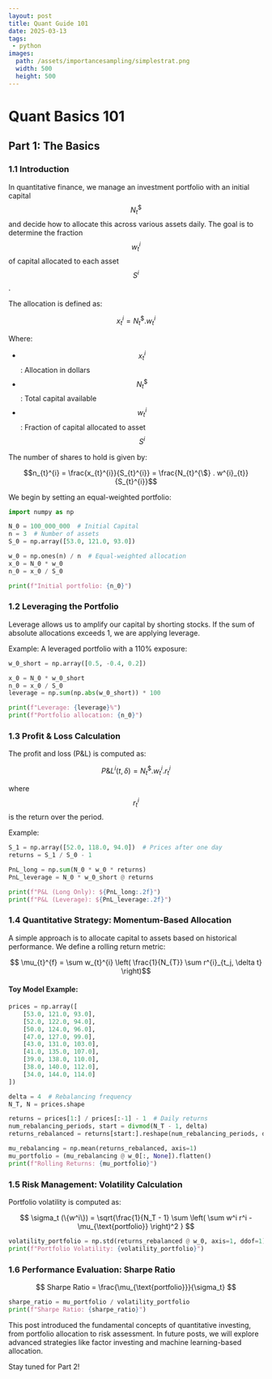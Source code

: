 ```yaml
---
layout: post
title: Quant Guide 101
date: 2025-03-13
tags:
 - python
images:
  path: /assets/importancesampling/simplestrat.png
  width: 500
  height: 500
---
```


# Quant Basics 101

## Part 1: The Basics

### 1.1 Introduction

In quantitative finance, we manage an investment portfolio with an initial capital $$N_t^{\$}$$ and decide how to allocate this across various assets daily. The goal is to determine the fraction $$w^{i}_{t}$$ of capital allocated to each asset $$S^{i}$$.

The allocation is defined as:

$$x_{t}^{i} = N_{t}^{\$} . w^{i}_{t}$$

Where:
- $$x_{t}^{i}$$: Allocation in dollars
- $$N_{t}^{\$}$$: Total capital available
- $$w^{i}_{t}$$: Fraction of capital allocated to asset $$S^{i}$$

The number of shares to hold is given by:

$$n_{t}^{i} = \frac{x_{t}^{i}}{S_{t}^{i}} = \frac{N_{t}^{\$} . w^{i}_{t}}{S_{t}^{i}}$$

We begin by setting an equal-weighted portfolio:

```python
import numpy as np

N_0 = 100_000_000  # Initial Capital
n = 3  # Number of assets
S_0 = np.array([53.0, 121.0, 93.0])

w_0 = np.ones(n) / n  # Equal-weighted allocation
x_0 = N_0 * w_0
n_0 = x_0 / S_0

print(f"Initial portfolio: {n_0}")
```

### 1.2 Leveraging the Portfolio

Leverage allows us to amplify our capital by shorting stocks. If the sum of absolute allocations exceeds 1, we are applying leverage.

Example: A leveraged portfolio with a 110% exposure:

```python
w_0_short = np.array([0.5, -0.4, 0.2])

x_0 = N_0 * w_0_short
n_0 = x_0 / S_0
leverage = np.sum(np.abs(w_0_short)) * 100

print(f"Leverage: {leverage}%")
print(f"Portfolio allocation: {n_0}")
```

### 1.3 Profit & Loss Calculation

The profit and loss (P&L) is computed as:

$$ P\&L^{i}(t, \delta) = N_{t}^{\$}.w^{i}_{t}.r_{t}^{i} $$

where $$r_{t}^{i}$$ is the return over the period.

Example:

```python
S_1 = np.array([52.0, 118.0, 94.0])  # Prices after one day
returns = S_1 / S_0 - 1

PnL_long = np.sum(N_0 * w_0 * returns)
PnL_leverage = N_0 * w_0_short @ returns

print(f"P&L (Long Only): ${PnL_long:.2f}")
print(f"P&L (Leverage): ${PnL_leverage:.2f}")
```

### 1.4 Quantitative Strategy: Momentum-Based Allocation

A simple approach is to allocate capital to assets based on historical performance. We define a rolling return metric:

$$ \mu_{t}^{f} = \sum w_{t}^{i} \left( \frac{1}{N_{T}} \sum r^{i}_{t_j, \delta t} \right)$$

#### Toy Model Example:

```python
prices = np.array([
    [53.0, 121.0, 93.0],
    [52.0, 122.0, 94.0],
    [50.0, 124.0, 96.0],
    [47.0, 127.0, 99.0],
    [43.0, 131.0, 103.0],
    [41.0, 135.0, 107.0],
    [39.0, 138.0, 110.0],
    [38.0, 140.0, 112.0],
    [34.0, 144.0, 114.0]
])

delta = 4  # Rebalancing frequency
N_T, N = prices.shape

returns = prices[1:] / prices[:-1] - 1  # Daily returns
num_rebalancing_periods, start = divmod(N_T - 1, delta)
returns_rebalanced = returns[start:].reshape(num_rebalancing_periods, delta, N)

mu_rebalancing = np.mean(returns_rebalanced, axis=1)
mu_portfolio = (mu_rebalancing @ w_0[:, None]).flatten()
print(f"Rolling Returns: {mu_portfolio}")
```

### 1.5 Risk Management: Volatility Calculation

Portfolio volatility is computed as:

$$ \sigma_t (\{w^i\}) = \sqrt{\frac{1}{N_T - 1} \sum \left( \sum w^i r^i - \mu_{\text{portfolio}} \right)^2 } $$

```python
volatility_portfolio = np.std(returns_rebalanced @ w_0, axis=1, ddof=1)
print(f"Portfolio Volatility: {volatility_portfolio}")
```

### 1.6 Performance Evaluation: Sharpe Ratio

$$ Sharpe Ratio = \frac{\mu_{\text{portfolio}}}{\sigma_t} $$

```python
sharpe_ratio = mu_portfolio / volatility_portfolio
print(f"Sharpe Ratio: {sharpe_ratio}")
```

This post introduced the fundamental concepts of quantitative investing, from portfolio allocation to risk assessment. In future posts, we will explore advanced strategies like factor investing and machine learning-based allocation.

Stay tuned for Part 2!
